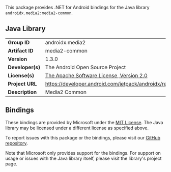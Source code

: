 This package provides .NET for Android bindings for the Java library `androidx.media2:media2-common`.

## Java Library

| | |
|-|-|
| **Group ID** | androidx.media2 |
| **Artifact ID** | media2-common |
| **Version** | 1.3.0 |
| **Developer(s)** | The Android Open Source Project |
| **License(s)** | [The Apache Software License, Version 2.0](http://www.apache.org/licenses/LICENSE-2.0.txt) |
| **Project URL** | https://developer.android.com/jetpack/androidx/releases/media2#1.3.0 |
| **Description** | Media2 Common |

## Bindings

These bindings are provided by Microsoft under the [MIT License](https://opensource.org/licenses/MIT). The Java
library may be licensed under a different license as specified above.

To report issues with this package or the bindings, please visit our [GitHub repository](https://aka.ms/android-libraries).

Note that Microsoft only provides support for the bindings. For support on
usage or issues with the Java library itself, please visit the library's project page.
